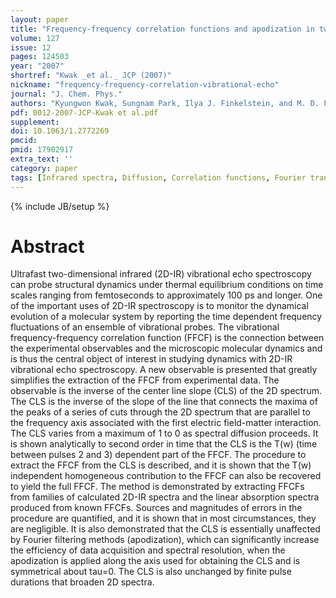 ```yaml
---
layout: paper
title: "Frequency-frequency correlation functions and apodization in two-dimensional infrared vibrational echo spectroscopy: a new approach."
volume: 127
issue: 12
pages: 124503
year: "2007"
shortref: "Kwak _et al._ JCP (2007)"
nickname: "frequency-frequency-correlation-vibrational-echo"
journal: "J. Chem. Phys."
authors: "Kyungwon Kwak, Sungnam Park, Ilya J. Finkelstein, and M. D. Fayer"
pdf: 0012-2007-JCP-Kwak et al.pdf
supplement:
doi: 10.1063/1.2772269
pmcid:
pmid: 17902917
extra_text: ''
category: paper
tags: [Infrared spectra, Diffusion, Correlation functions, Fourier transforms]
---
```

{% include JB/setup %}

# Abstract

Ultrafast two-dimensional infrared (2D-IR) vibrational echo spectroscopy can probe structural dynamics under thermal equilibrium conditions on time scales ranging from femtoseconds to approximately 100 ps and longer. One of the important uses of 2D-IR spectroscopy is to monitor the dynamical evolution of a molecular system by reporting the time dependent frequency fluctuations of an ensemble of vibrational probes. The vibrational frequency-frequency correlation function (FFCF) is the connection between the experimental observables and the microscopic molecular dynamics and is thus the central object of interest in studying dynamics with 2D-IR vibrational echo spectroscopy. A new observable is presented that greatly simplifies the extraction of the FFCF from experimental data. The observable is the inverse of the center line slope (CLS) of the 2D spectrum. The CLS is the inverse of the slope of the line that connects the maxima of the peaks of a series of cuts through the 2D spectrum that are parallel to the frequency axis associated with the first electric field-matter interaction. The CLS varies from a maximum of 1 to 0 as spectral diffusion proceeds. It is shown analytically to second order in time that the CLS is the T(w) (time between pulses 2 and 3) dependent part of the FFCF. The procedure to extract the FFCF from the CLS is described, and it is shown that the T(w) independent homogeneous contribution to the FFCF can also be recovered to yield the full FFCF. The method is demonstrated by extracting FFCFs from families of calculated 2D-IR spectra and the linear absorption spectra produced from known FFCFs. Sources and magnitudes of errors in the procedure are quantified, and it is shown that in most circumstances, they are negligible. It is also demonstrated that the CLS is essentially unaffected by Fourier filtering methods (apodization), which can significantly increase the efficiency of data acquisition and spectral resolution, when the apodization is applied along the axis used for obtaining the CLS and is symmetrical about tau=0. The CLS is also unchanged by finite pulse durations that broaden 2D spectra.
